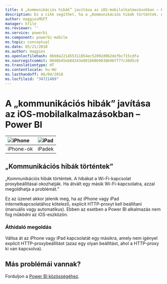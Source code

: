 ```yaml
---
title: A „kommunikációs hibák” javítása az iOS-mobilalkalmazásokban – Power BI
description: Ez a cikk segíthet, ha a „Kommunikációs hibák történtek. A hibákat a Wi-Fi-kapcsolat proxybeállításai okozhatják.” üzenet jelenik meg.
author: maggiesMSFT
manager: kfile
ms.reviewer: ''
ms.service: powerbi
ms.component: powerbi-mobile
ms.topic: conceptual
ms.date: 05/21/2018
ms.author: maggies
ms.openlocfilehash: 0bb0a221455311854ec52092d062defbc715cdfa
ms.sourcegitcommit: 80d6b45eb84243e801b60b9038b9bff77c30d5c8
ms.translationtype: HT
ms.contentlocale: hu-HU
ms.lasthandoff: 06/04/2018
ms.locfileid: "34721409"
---
```

# <a name="fixing-communication-failures-in-ios-mobile-apps---power-bi"></a>A „kommunikációs hibák” javítása az iOS-mobilalkalmazásokban – Power BI
| ![iPhone](media/mobile-known-issues-with-the-iphone-app/iphone-logo-50-px.png) | ![iPad](media/mobile-known-issues-with-the-iphone-app/ipad-logo-50-px.png) |
|:--- |:--- |
| iPhone-ok |iPadek |

## <a name="we-encountered-communication-failures"></a>„Kommunikációs hibák történtek”
„Kommunikációs hibák történtek. A hibákat a Wi-Fi-kapcsolat proxybeállításai okozhatják. Ha átvált egy másik Wi-Fi-kapcsolatra, azzal megoldhatja a problémát.”

Ez az üzenet akkor jelenik meg, ha az iPhone vagy iPad internetkapcsolatához kötelező, explicit HTTP-proxyt kell beállítani (manuális vagy automatikus). Ebben az esetben a Power BI alkalmazás nem fog működni az iOS-eszközön.

### <a name="workaround"></a>Áthidaló megoldás
Váltsa át az iPhone vagy iPad kapcsolatát egy másikra, amely nem igényel explicit HTTP-proxybeállítást (azaz egy olyan beállítást, ahol a HTTP-proxy ki van kapcsolva).

## <a name="other-issues"></a>Más problémái vannak?
Forduljon a [Power BI közösségéhez](http://community.powerbi.com/).

